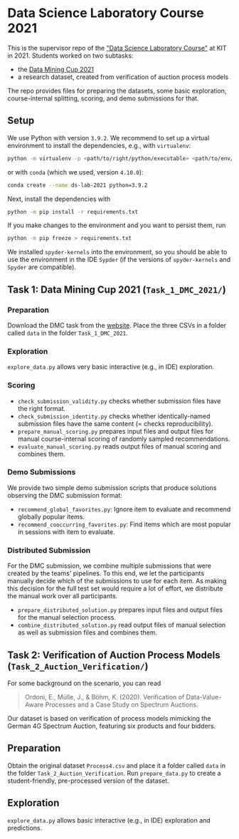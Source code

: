 # Data Science Laboratory Course 2021

This is the supervisor repo of the ["Data Science Laboratory Course"](https://dbis.ipd.kit.edu/english/3044.php) at KIT in 2021.
Students worked on two subtasks:

- the [Data Mining Cup 2021](https://www.data-mining-cup.com/dmc-2021/)
- a research dataset, created from verification of auction process models

The repo provides files for preparing the datasets, some basic exploration, course-internal splitting, scoring, and demo submissions for that.

## Setup

We use Python with version `3.9.2`.
We recommend to set up a virtual environment to install the dependencies, e.g., with `virtualenv`:

```bash
python -m virtualenv -p <path/to/right/python/executable> <path/to/env/destination>
```

or with `conda` (which we used, version `4.10.0`):

```bash
conda create --name ds-lab-2021 python=3.9.2
```

Next, install the dependencies with

```bash
python -m pip install -r requirements.txt
```

If you make changes to the environment and you want to persist them, run

```bash
python -m pip freeze > requirements.txt
```

We installed `spyder-kernels` into the environment, so you should be able to use the environment in the IDE `Sypder`
(if the versions of `spyder-kernels` and `Spyder` are compatible).

## Task 1: Data Mining Cup 2021 (`Task_1_DMC_2021/`)

### Preparation

Download the DMC task from the [website](https://www.data-mining-cup.com/dmc-2021/).
Place the three CSVs in a folder called `data` in the folder `Task_1_DMC_2021`.

### Exploration

`explore_data.py` allows very basic interactive (e.g., in IDE) exploration.

### Scoring

- `check_submission_validity.py` checks whether submission files have the right format.
- `check_submission_identity.py` checks whether identically-named submission files have the same content (= checks reproducibility).
- `prepare_manual_scoring.py` prepares input files and output files for manual course-internal scoring of randomly sampled recommendations.
- `evaluate_manual_scoring.py` reads output files of manual scoring and combines them.

### Demo Submissions

We provide two simple demo submission scripts that produce solutions observing the DMC submission format:

- `recommend_global_favorites.py`: Ignore item to evaluate and recommend globally popular items.
- `recommend_cooccurring_favorites.py`: Find items which are most popular in sessions with item to evaluate.

### Distributed Submission

For the DMC submission, we combine multiple submissions that were created by the teams' pipelines.
To this end, we let the participants manually decide which of the submissions to use for each item.
As making this decision for the full test set would require a lot of effort, we distribute the manual work over all participants.

- `prepare_distributed_solution.py` prepares input files and output files for the manual selection process.
- `combine_distributed_solution.py` read output files of manual selection as well as submission files and combines them.

## Task 2: Verification of Auction Process Models (`Task_2_Auction_Verification/`)

For some background on the scenario, you can read

> Ordoni, E., Mülle, J., & Böhm, K. (2020). Verification of Data-Value-Aware Processes and a Case Study on Spectrum Auctions.

Our dataset is based on verification of process models mimicking the German 4G Spectrum Auction,
featuring six products and four bidders.

## Preparation

Obtain the original dataset `Process4.csv` and place it a folder called `data` in the folder `Task_2_Auction_Verification`.
Run `prepare_data.py` to create a student-friendly, pre-processed version of the dataset.

## Exploration

`explore_data.py` allows basic interactive (e.g., in IDE) exploration and predictions.
